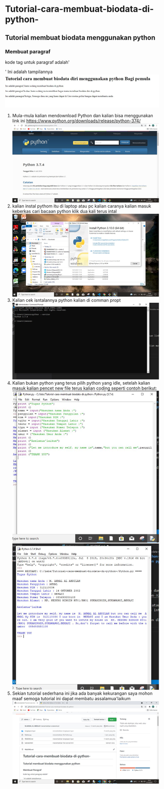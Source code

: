# Tutorial-cara-membuat-biodata-di-python-
## Tutorial membuat biodata menggunakan python

### Membuat paragraf
kode tag untuk paragraf adalah'<p>'
Ini adalah tampilannya
![Gambar 1](screenshoot/s1.JPG)
1. Mula-mula kalian mendownload Python dan kalian bisa menggunakan link ini https://www.python.org/downloads/release/python-374/
![Gambar 2](screenshoot/Capture2.JPG)
2. kalian instal pythom itu di laptop atau pc kalian caranya kalian masuk keberkas cari bacaan python klik dua kali terus intal
![Gambar 3](screenshoot/s3.JPG)
3. Kalian cek isntalannya python kalian di comman propt
![Gambar 4](screenshoot/s4.JPG)
4. Kalian bukan python yang terus pilih python yang idle, setelah kalian masuk kalian pencet new file terus kalian coding seperti contoh berikut:
![Gambar 5](screenshoot/s6.JPG)
![Gambar 6](screenshoot/s5.JPG)
5. Sekian tutorial sederhana ini jika ada banyak kekurangan saya mohon maaf semoga tutorial ini dapat membatu assalamua'laikum
![Gambar 7](screenshoot/s7.JPG)